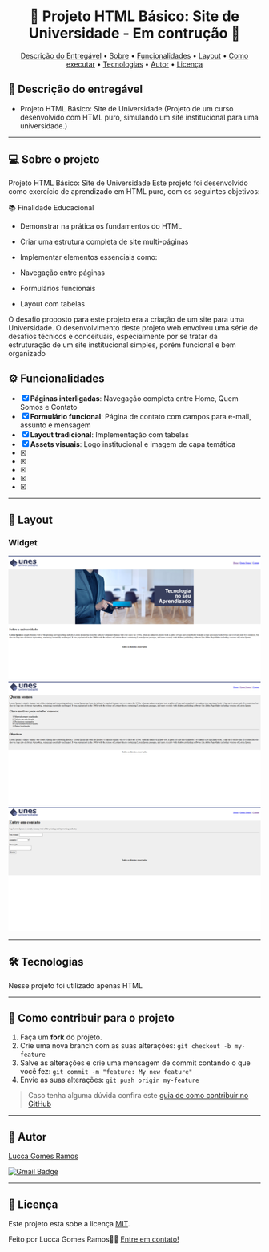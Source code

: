 <h1 align="center"> 
	🚧 Projeto HTML Básico: Site de Universidade - Em contrução 🚧
</h1>

<p align="center">
 <a href="#-Descrição-do-entregável">Descrição do Entregável</a> •
 <a href="#-sobre-o-projeto">Sobre</a> •
 <a href="#-funcionalidades">Funcionalidades</a> •
 <a href="#-layout">Layout</a> • 
 <a href="#-como-executar-o-projeto">Como executar</a> • 
 <a href="#-tecnologias">Tecnologias</a> • 
 <a href="#-autor">Autor</a> • 
 <a href="#user-content--licença">Licença</a>
</p>

## 📄 Descrição do entregável

- Projeto HTML Básico: Site de Universidade (Projeto de um curso desenvolvido com HTML puro, simulando um site institucional para uma universidade.)

---


## 💻 Sobre o projeto

Projeto HTML Básico: Site de Universidade Este projeto foi desenvolvido como exercício de aprendizado em HTML puro, com os seguintes objetivos:

📚 Finalidade Educacional
- Demonstrar na prática os fundamentos do HTML

- Criar uma estrutura completa de site multi-páginas

- Implementar elementos essenciais como:

- Navegação entre páginas

- Formulários funcionais

- Layout com tabelas

O desafio proposto para este projeto era a criação de um site para uma Universidade. O desenvolvimento deste projeto web envolveu uma série de desafios técnicos e conceituais, especialmente por se tratar da estruturação de um site institucional simples, porém funcional e bem organizado

## ⚙️ Funcionalidades

- [x] **Páginas interligadas**: Navegação completa entre Home, Quem Somos e Contato
- [x] **Formulário funcional**: Página de contato com campos para e-mail, assunto e mensagem
- [x] **Layout tradicional**: Implementação com tabelas 
- [x] **Assets visuais**: Logo institucional e imagem de capa temática
- [x] 
- [x] 
- [x] 
- [x] 
- [x] 

---

## 🎨 Layout

### Widget

![Mobile1](https://github.com/Lucca-Gomes/Projeto-HTML-Basico-Site-de-Universidade/blob/main/_Assets/TelaInicial.png)<br>
![Mobile2](https://github.com/Lucca-Gomes/Projeto-HTML-Basico-Site-de-Universidade/blob/main/_Assets/QuemSomos.png)<br>
![Mobile3](https://github.com/Lucca-Gomes/Projeto-HTML-Basico-Site-de-Universidade/blob/main/_Assets/Contatos.png)

---

## 🛠 Tecnologias

Nesse projeto foi utilizado apenas HTML

---

## 💪 Como contribuir para o projeto

1. Faça um **fork** do projeto.
2. Crie uma nova branch com as suas alterações: `git checkout -b my-feature`
3. Salve as alterações e crie uma mensagem de commit contando o que você fez: `git commit -m "feature: My new feature"`
4. Envie as suas alterações: `git push origin my-feature`
> Caso tenha alguma dúvida confira este [guia de como contribuir no GitHub](./CONTRIBUTING.md)

---

## 🦸 Autor

<a href="https://www.linkedin.com/in/lucca-ramos/">
Lucca Gomes Ramos</a>
 <br />
 
[![Gmail Badge](https://img.shields.io/badge/-luccaramosrm@gmail.com-c14438?style=flat-square&logo=Gmail&logoColor=white&link=mailto:luccaramosrm@gmail.com)]()

---

## 📝 Licença

Este projeto esta sobe a licença [MIT](./LICENSE).

Feito por Lucca Gomes Ramos👋🏽 [Entre em contato!](https://www.linkedin.com/in/lucca-ramos/)

